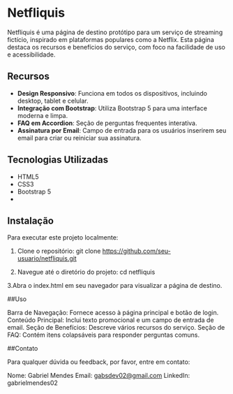 # Netfliquis

Netfliquis é uma página de destino protótipo para um serviço de streaming fictício, inspirado em plataformas populares como a Netflix. Esta página destaca os recursos e benefícios do serviço, com foco na facilidade de uso e acessibilidade.

## Recursos

- **Design Responsivo**: Funciona em todos os dispositivos, incluindo desktop, tablet e celular.
- **Integração com Bootstrap**: Utiliza Bootstrap 5 para uma interface moderna e limpa.
- **FAQ em Accordion**: Seção de perguntas frequentes interativa.
- **Assinatura por Email**: Campo de entrada para os usuários inserirem seu email para criar ou reiniciar sua assinatura.

## Tecnologias Utilizadas

- HTML5
- CSS3
- Bootstrap 5
- 
## Instalação

Para executar este projeto localmente:

1. Clone o repositório:
   git clone https://github.com/seu-usuario/netfliquis.git

2. Navegue até o diretório do projeto:
cd netfliquis

3.Abra o index.html em seu navegador para visualizar a página de destino.


##Uso

Barra de Navegação: Fornece acesso à página principal e botão de login.
Conteúdo Principal: Inclui texto promocional e um campo de entrada de email.
Seção de Benefícios: Descreve vários recursos do serviço.
Seção de FAQ: Contém itens colapsáveis para responder perguntas comuns.


##Contato

Para qualquer dúvida ou feedback, por favor, entre em contato:

Nome: Gabriel Mendes
Email: gabsdev02@gmail.com
LinkedIn: gabrielmendes02


  
